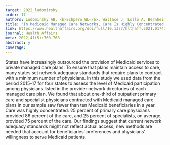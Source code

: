 ```yaml
---
target: 2022_ludomirsky
order: 17
authors: Ludomirsky AB, <b>Schpero WL</b>, Wallace J, Lollo A, Bernheim S, Ross JS, Ndumele CD
title: "In Medicaid Managed Care Networks, Care Is Highly Concentrated Among A Small Percentage Of Physicians"
link: https://www.healthaffairs.org/doi/full/10.1377/hlthaff.2021.01747
journal: Health Affairs
meta: 2022;41(5):760-768
abstract: y
coverage:
---
```

States have increasingly outsourced the provision of Medicaid services to private managed care plans. To ensure that plans maintain access to care, many states set network adequacy standards that require plans to contract with a minimum number of physicians. In this study we used data from the period 2015–17 for four states to assess the level of Medicaid participation among physicians listed in the provider network directories of each managed care plan. We found that about one-third of outpatient primary care and specialist physicians contracted with Medicaid managed care plans in our sample saw fewer than ten Medicaid beneficiaries in a year. Care was highly concentrated: 25 percent of primary care physicians provided 86 percent of the care, and 25 percent of specialists, on average, provided 75 percent of the care. Our findings suggest that current network adequacy standards might not reflect actual access; new methods are needed that account for beneficiaries’ preferences and physicians’ willingness to serve Medicaid patients.